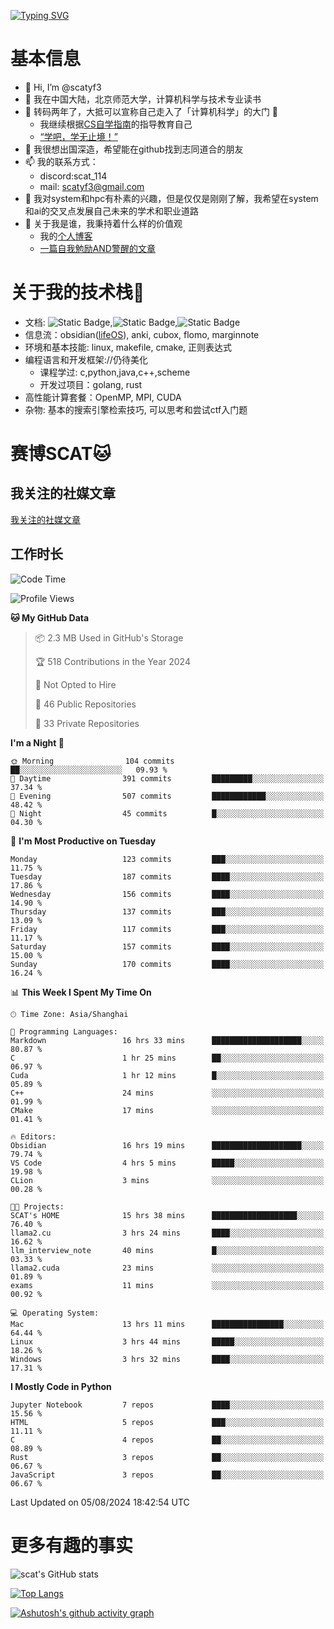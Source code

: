 [![Typing SVG](https://readme-typing-svg.demolab.com?font=Fira+Code&pause=1000&center=true&vCenter=true&multiline=true&width=470&height=98&lines=Across+the+Great+Wall+;we+can+reach+every+corner+in+the+world)](https://git.io/typing-svg)

# 基本信息
- 👋 Hi, I’m @scatyf3
- 👀 我在中国大陆，北京师范大学，计算机科学与技术专业读书
- 🌱 转码两年了，大抵可以宣称自己走入了「计算机科学」的大门 🥺
  - 我继续根据[CS自学指南](https://csdiy.wiki/)的指导教育自己 
  - [“学吧，学无止境！” ](https://www.acm.org/binaries/content/assets/education/cs2013_chinese.pdf)
- 💞️ 我很想出国深造，希望能在github找到志同道合的朋友
- 📫 我的联系方式：
  -   discord:scat_114
  -   mail: scatyf3@gmail.com
- 🌟 我对system和hpc有朴素的兴趣，但是仅仅是刚刚了解，我希望在system和ai的交叉点发展自己未来的学术和职业道路
- 🤔 关于我是谁，我秉持着什么样的价值观
  - 我的[个人博客](https://scatyfs-blog.gitbook.io/scats-blog)
  - [一篇自我勉励AND警醒的文章](https://www.zhihu.com/question/595969891/answer/3060352057)
 
# 关于我的技术栈🔧
- 文档: ![Static Badge](https://img.shields.io/badge/markdown-gray),![Static Badge](https://img.shields.io/badge/latex-gray),![Static Badge](https://img.shields.io/badge/marp-blue)
- 信息流：obsidian([lifeOS](https://github.com/quanru/obsidian-example-lifeos)), anki, cubox, flomo, marginnote
- 环境和基本技能: linux, makefile, cmake, 正则表达式
- 编程语言和开发框架://仍待美化
  - 课程学过: c,python,java,c++,scheme
  - 开发过项目：golang, rust
- 高性能计算套餐：OpenMP, MPI, CUDA 
- 杂物: 基本的搜索引擎检索技巧, 可以思考和尝试ctf入门题

# 赛博SCAT🐱

## 我关注的社媒文章
[我关注的社媒文章](https://www.notion.so/6379b986d4964818b078b0328b41f73b?v=19fc0e6483ec4fada09d6c68f7b20732)

## 工作时长
<!--START_SECTION:waka-->
![Code Time](http://img.shields.io/badge/Code%20Time-368%20hrs%208%20mins-blue)

![Profile Views](http://img.shields.io/badge/Profile%20Views-1-blue)

**🐱 My GitHub Data** 

> 📦 2.3 MB Used in GitHub's Storage 
 > 
> 🏆 518 Contributions in the Year 2024
 > 
> 🚫 Not Opted to Hire
 > 
> 📜 46 Public Repositories 
 > 
> 🔑 33 Private Repositories 
 > 
**I'm a Night 🦉** 

```text
🌞 Morning                104 commits         ██░░░░░░░░░░░░░░░░░░░░░░░   09.93 % 
🌆 Daytime                391 commits         █████████░░░░░░░░░░░░░░░░   37.34 % 
🌃 Evening                507 commits         ████████████░░░░░░░░░░░░░   48.42 % 
🌙 Night                  45 commits          █░░░░░░░░░░░░░░░░░░░░░░░░   04.30 % 
```
📅 **I'm Most Productive on Tuesday** 

```text
Monday                   123 commits         ███░░░░░░░░░░░░░░░░░░░░░░   11.75 % 
Tuesday                  187 commits         ████░░░░░░░░░░░░░░░░░░░░░   17.86 % 
Wednesday                156 commits         ████░░░░░░░░░░░░░░░░░░░░░   14.90 % 
Thursday                 137 commits         ███░░░░░░░░░░░░░░░░░░░░░░   13.09 % 
Friday                   117 commits         ███░░░░░░░░░░░░░░░░░░░░░░   11.17 % 
Saturday                 157 commits         ████░░░░░░░░░░░░░░░░░░░░░   15.00 % 
Sunday                   170 commits         ████░░░░░░░░░░░░░░░░░░░░░   16.24 % 
```


📊 **This Week I Spent My Time On** 

```text
🕑︎ Time Zone: Asia/Shanghai

💬 Programming Languages: 
Markdown                 16 hrs 33 mins      ████████████████████░░░░░   80.87 % 
C                        1 hr 25 mins        ██░░░░░░░░░░░░░░░░░░░░░░░   06.97 % 
Cuda                     1 hr 12 mins        █░░░░░░░░░░░░░░░░░░░░░░░░   05.89 % 
C++                      24 mins             ░░░░░░░░░░░░░░░░░░░░░░░░░   01.99 % 
CMake                    17 mins             ░░░░░░░░░░░░░░░░░░░░░░░░░   01.41 % 

🔥 Editors: 
Obsidian                 16 hrs 19 mins      ████████████████████░░░░░   79.74 % 
VS Code                  4 hrs 5 mins        █████░░░░░░░░░░░░░░░░░░░░   19.98 % 
CLion                    3 mins              ░░░░░░░░░░░░░░░░░░░░░░░░░   00.28 % 

🐱‍💻 Projects: 
SCAT's HOME              15 hrs 38 mins      ███████████████████░░░░░░   76.40 % 
llama2.cu                3 hrs 24 mins       ████░░░░░░░░░░░░░░░░░░░░░   16.62 % 
llm_interview_note       40 mins             █░░░░░░░░░░░░░░░░░░░░░░░░   03.33 % 
llama2.cuda              23 mins             ░░░░░░░░░░░░░░░░░░░░░░░░░   01.89 % 
exams                    11 mins             ░░░░░░░░░░░░░░░░░░░░░░░░░   00.92 % 

💻 Operating System: 
Mac                      13 hrs 11 mins      ████████████████░░░░░░░░░   64.44 % 
Linux                    3 hrs 44 mins       █████░░░░░░░░░░░░░░░░░░░░   18.26 % 
Windows                  3 hrs 32 mins       ████░░░░░░░░░░░░░░░░░░░░░   17.31 % 
```

**I Mostly Code in Python** 

```text
Jupyter Notebook         7 repos             ████░░░░░░░░░░░░░░░░░░░░░   15.56 % 
HTML                     5 repos             ███░░░░░░░░░░░░░░░░░░░░░░   11.11 % 
C                        4 repos             ██░░░░░░░░░░░░░░░░░░░░░░░   08.89 % 
Rust                     3 repos             ██░░░░░░░░░░░░░░░░░░░░░░░   06.67 % 
JavaScript               3 repos             ██░░░░░░░░░░░░░░░░░░░░░░░   06.67 % 
```




 Last Updated on 05/08/2024 18:42:54 UTC
<!--END_SECTION:waka-->


# 更多有趣的事实 

![scat's GitHub stats](https://github-readme-stats.vercel.app/api?username=scatyf3&count_private=true&theme=synthwave)

[![Top Langs](https://github-readme-stats.vercel.app/api/top-langs/?username=scatyf3&layout=compact&langs_count=12&theme=synthwave&hide=javascript,html,css&size_weight=0.5&count_weight=0.5)](https://github.com/anuraghazra/github-readme-statss)

[![Ashutosh's github activity graph](https://github-readme-activity-graph.vercel.app/graph?username=scatyf3&theme=dracula)](https://github.com/ashutosh00710/github-readme-activity-graph)

<!---
scatfy3/scatfy3 is a ✨ special ✨ repository because its `README.md` (this file) appears on your GitHub profile.
You can click the Preview link to take a look at your changes.
--->
